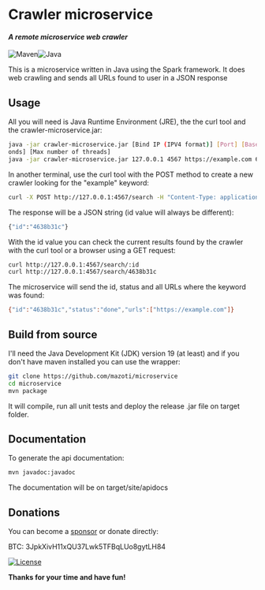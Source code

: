 # **Crawler microservice**
#### _A remote microservice web crawler_

![Maven](https://img.shields.io/badge/Apache%20Maven-C71A36.svg?style=for-the-badge&logo=Apache-Maven&logoColor=white)![Java](https://img.shields.io/badge/java-%23ED8B00.svg?style=for-the-badge&logo=java&logoColor=white)

This is a microservice written in Java using the Spark framework.
It does web crawling and sends all URLs found to user in a JSON response

## Usage
All you will need is Java Runtime Environment (JRE), the the curl tool and the crawler-microservice.jar:
```bash
java -jar crawler-microservice.jar [Bind IP (IPV4 format)] [Port] [BaseURL] [Timeout in sec
onds] [Max number of threads]
java -jar crawler-microservice.jar 127.0.0.1 4567 https://example.com 60 8
```
In another terminal, use the curl tool with the POST method to create a new crawler looking for the "example" keyword:
```bash
curl -X POST http://127.0.0.1:4567/search -H "Content-Type: application/json" -d "{\"keyword\": \"example\"}"
```
The response will be a JSON string (id value will always be different):
```bash
{"id":"4638b31c"}
```
With the id value you can check the current results found by the crawler with the curl tool or a browser using a GET request:
```bash
curl http://127.0.0.1:4567/search/:id
curl http://127.0.0.1:4567/search/4638b31c
```
The microservice will send the id, status and all URLs where the keyword was found:
```bash
{"id":"4638b31c","status":"done","urls":["https://example.com"]}
```

## Build from source
I'll need the Java Development Kit (JDK) version 19 (at least) and if you don't have maven installed you can use the wrapper:
```bash
git clone https://github.com/mazoti/microservice
cd microservice
mvn package
```
It will compile, run all unit tests and deploy the release .jar file on target folder.

## Documentation
To generate the api documentation:
```bash
mvn javadoc:javadoc
```
The documentation will be on target/site/apidocs

## Donations
You can become a [sponsor](https://github.com/sponsors/mazoti) or donate directly:

BTC: 3JpkXivH11xQU37Lwk5TFBqLUo8gytLH84

[![License](https://img.shields.io/badge/License-BSD_3--Clause-blue.svg)](https://opensource.org/licenses/BSD-3-Clause)

**Thanks for your time and have fun!**
